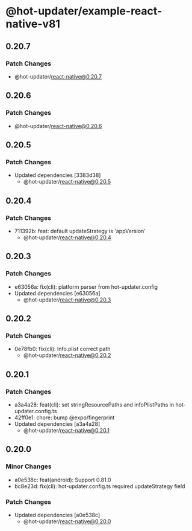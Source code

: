 # @hot-updater/example-react-native-v81

## 0.20.7

### Patch Changes

- @hot-updater/react-native@0.20.7

## 0.20.6

### Patch Changes

- @hot-updater/react-native@0.20.6

## 0.20.5

### Patch Changes

- Updated dependencies [3383d38]
  - @hot-updater/react-native@0.20.5

## 0.20.4

### Patch Changes

- 711392b: feat: default updateStrategy is 'appVersion'
  - @hot-updater/react-native@0.20.4

## 0.20.3

### Patch Changes

- e63056a: fix(cli): platform parser from hot-updater.config
- Updated dependencies [e63056a]
  - @hot-updater/react-native@0.20.3

## 0.20.2

### Patch Changes

- 0e78fb0: fix(cli): Info.plist correct path
  - @hot-updater/react-native@0.20.2

## 0.20.1

### Patch Changes

- a3a4a28: feat(cli): set stringResourcePaths and infoPlistPaths in hot-updater.config.ts
- 42ff0e1: chore: bump @expo/fingerprint
- Updated dependencies [a3a4a28]
  - @hot-updater/react-native@0.20.1

## 0.20.0

### Minor Changes

- a0e538c: feat(android): Support 0.81.0
- bc8e23d: fix(cli): hot-updater.config.ts required updateStrategy field

### Patch Changes

- Updated dependencies [a0e538c]
  - @hot-updater/react-native@0.20.0
